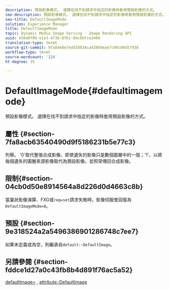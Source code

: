 ```yaml
---
description: 預設影像模式。 選擇在找不到請求中指定的影像時套用預設影像的方式。
seo-description: 預設影像模式。 選擇在找不到請求中指定的影像時套用預設影像的方式。
seo-title: DefaultImageMode
solution: Experience Manager
title: DefaultImageMode
topic: Dynamic Media Image Serving - Image Rendering API
uuid: e5640f09-e1e3-473b-8fbc-84c6bfce2460
translation-type: tm+mt
source-git-commit: 97a84e8e7edd3d834ca42069eae7c09c00d57938
workflow-type: tm+mt
source-wordcount: '124'
ht-degree: 3%

---
```



# DefaultImageMode{#defaultimagemode}

預設影像模式。 選擇在找不到請求中指定的影像時套用預設影像的方式。

## 屬性 {#section-7fa8acb63540490d9f5186231b5e77c3}

列舉。 &#39;0&#39;取代整張合成影像，即使遺失的影像只是數個圖層中的一個；&#39;1&#39;，以將每個遺失的圖層來源影像取代為預設影像，並照常傳回合成影像。

## 限制{#section-04cb0d50e8914564a8d226d0d4663c8b}

當巢狀影像演算、FXG或`req=set`請求失敗時，影像伺服會回復為`DefaultImageMode=0`。

## 預設 {#section-9e318524a2a5496386901286748c7ee7}

如果未定義或為空，則繼承自`default::DefaultImage`。

## 另請參閱 {#section-fddce1d27a0c43fb8b4d891f76ac5a52}

[defaultImage=](../../../../../is-api/image-catalog/image-serving-api-ref/c-image-catalog-reference/c-attributes-reference/r-is-cat-defaultimage.md#reference-8e9900e129f54ed68462a3c2fc3bc433) ,  [attribute::DefaultImage](../../../../../is-api/http-ref/image-serving-api-ref/c-http-protocol-reference/c-command-reference/r-is-http-defaultimage.md#reference-209aa6ce830f490483412eb26af67fd2)
